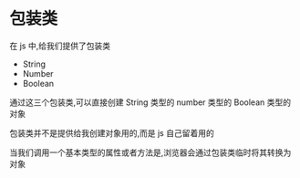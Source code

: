# 包装类

在 js 中,给我们提供了包装类

- String
- Number
- Boolean

通过这三个包装类,可以直接创建 String 类型的 number 类型的 Boolean 类型的对象

包装类并不是提供给我创建对象用的,而是 js 自己留着用的

当我们调用一个基本类型的属性或者方法是,浏览器会通过包装类临时将其转换为对象
